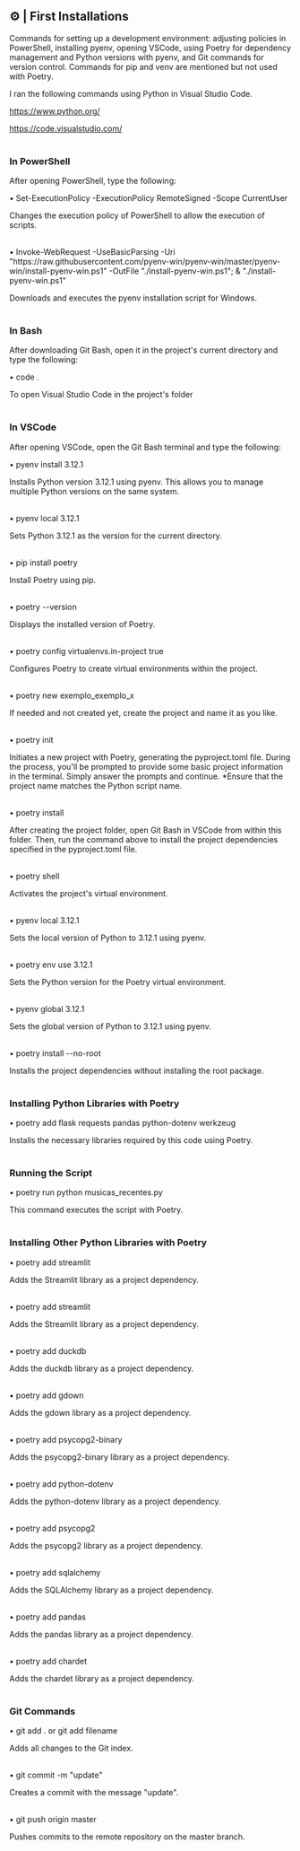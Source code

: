 ## ⚙️ | First Installations
Commands for setting up a development environment: adjusting policies in PowerShell, installing pyenv, opening VSCode, using Poetry for dependency management and Python versions with pyenv, and Git commands for version control. Commands for pip and venv are mentioned but not used with Poetry.
<br>

I ran the following commands using Python in Visual Studio Code.

https://www.python.org/

https://code.visualstudio.com/
<br><br>

### In PowerShell

After opening PowerShell, type the following:

• Set-ExecutionPolicy -ExecutionPolicy RemoteSigned -Scope CurrentUser

Changes the execution policy of PowerShell to allow the execution of scripts.

<br>
• Invoke-WebRequest -UseBasicParsing -Uri "https://raw.githubusercontent.com/pyenv-win/pyenv-win/master/pyenv-win/install-pyenv-win.ps1" -OutFile "./install-pyenv-win.ps1"; & "./install-pyenv-win.ps1"

Downloads and executes the pyenv installation script for Windows.
<br><br>

### In Bash

After downloading Git Bash, open it in the project's current directory and type the following:

• code .

To open Visual Studio Code in the project's folder
<br><br>

### In VSCode

After opening VSCode, open the Git Bash terminal and type the following:

• pyenv install 3.12.1

Installs Python version 3.12.1 using pyenv. This allows you to manage multiple Python versions on the same system.

<br>
• pyenv local 3.12.1

Sets Python 3.12.1 as the version for the current directory.

<br>
• pip install poetry

Install Poetry using pip.

<br>
• poetry --version

Displays the installed version of Poetry.

<br>
• poetry config virtualenvs.in-project true

Configures Poetry to create virtual environments within the project.

<br>
• poetry new exemplo_exemplo_x

If needed and not created yet, create the project and name it as you like.

<br>
• poetry init

Initiates a new project with Poetry, generating the pyproject.toml file. During the process, you'll be prompted to provide some basic project information in the terminal. Simply answer the prompts and continue. *Ensure that the project name matches the Python script name.

<br>
• poetry install

After creating the project folder, open Git Bash in VSCode from within this folder. Then, run the command above to install the project dependencies specified in the pyproject.toml file.

<br>
• poetry shell

Activates the project's virtual environment.

<br>
• pyenv local 3.12.1

Sets the local version of Python to 3.12.1 using pyenv.

<br>
• poetry env use 3.12.1

Sets the Python version for the Poetry virtual environment.

<br>
• pyenv global 3.12.1

Sets the global version of Python to 3.12.1 using pyenv.

<br>
• poetry install --no-root

Installs the project dependencies without installing the root package.
<br><br>

### Installing Python Libraries with Poetry

• poetry add flask requests pandas python-dotenv werkzeug

Installs the necessary libraries required by this code using Poetry.
<br><br>

### Running the Script

• poetry run python musicas_recentes.py

This command executes the script with Poetry.
<br><br>

### Installing Other Python Libraries with Poetry

• poetry add streamlit

Adds the Streamlit library as a project dependency.

<br>
• poetry add streamlit

Adds the Streamlit library as a project dependency.

<br>
• poetry add duckdb

Adds the duckdb library as a project dependency.

<br>
• poetry add gdown

Adds the gdown library as a project dependency.

<br>
• poetry add psycopg2-binary

Adds the psycopg2-binary library as a project dependency.

<br>
• poetry add python-dotenv

Adds the python-dotenv library as a project dependency.

<br>
• poetry add psycopg2

Adds the psycopg2 library as a project dependency.

<br>
• poetry add sqlalchemy

Adds the SQLAlchemy library as a project dependency.

<br>
• poetry add pandas

Adds the pandas library as a project dependency.

<br>
• poetry add chardet

Adds the chardet library as a project dependency.
<br><br>

### Git Commands
• git add . or git add filename

Adds all changes to the Git index.

<br>
• git commit -m "update"

Creates a commit with the message "update".

<br>
• git push origin master

Pushes commits to the remote repository on the master branch.

<br>